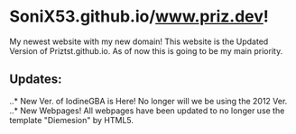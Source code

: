 # SoniX53.github.io/www.priz.dev!
My newest website with my new domain! This website is the Updated Version of Priztst.github.io. As of now this is going to be my main priority.
## Updates:
..* New Ver. of IodineGBA is Here! No longer will we be using the 2012 Ver.
..* New Webpages! All webpages have been updated to no longer use the template "Diemesion" by HTML5.

